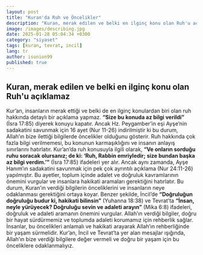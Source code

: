 ```yaml
---
layout: post
title: "Kuran'da Ruh ve Öncelikler"
description: "Kuran, merak edilen ve belki en ilginç konu olan Ruh'u açıklamaz"
image: /images/describing.jpg
date: 2025-01-28 05:04:34 +0300
category: "siyaset"
tags: [kuran, tevrat, incil]
lang: tr
author: isunion99
published: true
---
```


 ## **Kuran, merak edilen ve belki en ilginç konu olan Ruh'u açıklamaz**

Kur’an, insanların merak ettiği ve belki de en ilginç konulardan biri olan ruh hakkında detaylı bir açıklama yapmaz. **“Size bu konuda az bilgi verildi”** (İsra 17:85) diyerek konuyu kapatır. Ancak Hz. Peygamber’in eşi Ayşe’nin sadakatini savunmak için 16 ayet (Nur 11-26) indirilmiştir ki bu durum, Allah’ın bize ilettiği bilgilerde öncelikler olduğunu gösterir. Ruh hakkında çok fazla bilgi verilmemesi, bu konunun karmaşıklığını ve insanın anlayış sınırlarını hatırlatır. Kur’an’da ruh konusuyla ilgili olarak, **“Ve onların sorduğu ruhu soracak olursanız; de ki: ‘Ruh, Rabbin emriyledir; size bundan başka az bilgi verdim.’”** (İsra 17:85) ifadeleri yer alır. Ancak aynı zamanda, Ayşe Hanım’ın sadakatini savunmak için pek çok ayrıntılı açıklama (Nur 24:11-26) yapılmıştır. Bu ayetler, toplum içinde adalet ve doğruluk kavramlarının önemini vurgular ve insanlara hakikati aramaları gerektiğini hatırlatır. Bu durum, Kuran’ın verdiği bilgilerin önceliklerini ve insanların neye odaklanması gerektiğini ortaya koyar. Benzer şekilde, İncil’de **“Doğruluğun doğruluğu budur ki, hakikati bilinsin”** (Yuhanna 18:38) ve Tevrat’ta **“İnsan, neyle yürüyecek? Doğruluğu sevin ve adaleti arayın”** (Mika 6:8) ifadeleri, doğruluk ve adaleti aramanın önemini vurgular. Allah’ın verdiği bilgiler, doğru bir hayat sürdürmemiz ve toplumda adaleti korumamız için rehberlik sağlar. İnsanlar, bu öncelikleri anlamalı ve hakikati arayarak Allah’ın rehberliğinde bir yaşam sürmelidir. Kur’an, İncil ve Tevrat’ta yer alan mesajlar ışığında, Allah’ın bize verdiği bilgilere değer vermeli ve doğru bir yaşam için bu önceliklere odaklanmalıyız.